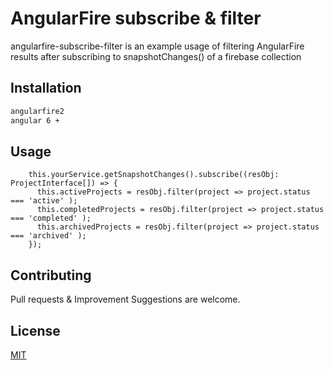 # AngularFire subscribe  & filter

angularfire-subscribe-filter is an example usage of filtering AngularFire results after subscribing to snapshotChanges() of a firebase collection 

## Installation

```bash
angularfire2
angular 6 +
```

## Usage

```
    this.yourService.getSnapshotChanges().subscribe((resObj: ProjectInterface[]) => { 
      this.activeProjects = resObj.filter(project => project.status === 'active' );
      this.completedProjects = resObj.filter(project => project.status === 'completed' );
      this.archivedProjects = resObj.filter(project => project.status === 'archived' );
    });
```

## Contributing
Pull requests & Improvement Suggestions are welcome.

## License
[MIT](https://choosealicense.com/licenses/mit/)
